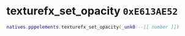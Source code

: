 # texturefx_set_opacity `0xE613AE52`

```lua
natives.pppelements.texturefx_set_opacity(_unk0 --[[ number ]])
```